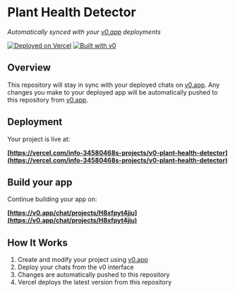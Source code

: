 # Plant Health Detector

*Automatically synced with your [v0.app](https://v0.app) deployments*

[![Deployed on Vercel](https://img.shields.io/badge/Deployed%20on-Vercel-black?style=for-the-badge&logo=vercel)](https://vercel.com/info-34580468s-projects/v0-plant-health-detector)
[![Built with v0](https://img.shields.io/badge/Built%20with-v0.app-black?style=for-the-badge)](https://v0.app/chat/projects/H8xfpyt4jiu)

## Overview

This repository will stay in sync with your deployed chats on [v0.app](https://v0.app).
Any changes you make to your deployed app will be automatically pushed to this repository from [v0.app](https://v0.app).

## Deployment

Your project is live at:

**[https://vercel.com/info-34580468s-projects/v0-plant-health-detector](https://vercel.com/info-34580468s-projects/v0-plant-health-detector)**

## Build your app

Continue building your app on:

**[https://v0.app/chat/projects/H8xfpyt4jiu](https://v0.app/chat/projects/H8xfpyt4jiu)**

## How It Works

1. Create and modify your project using [v0.app](https://v0.app)
2. Deploy your chats from the v0 interface
3. Changes are automatically pushed to this repository
4. Vercel deploys the latest version from this repository